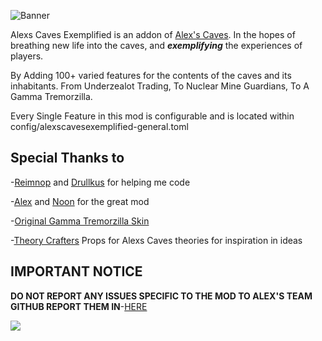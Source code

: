 ![Banner](https://cdn.modrinth.com/data/cached_images/c31a6bdf93d4b0a7d9be59fcb4d1d0d83c95a4df.png)

Alexs Caves Exemplified is an addon of [Alex's Caves](https://modrinth.com/mod/alexs-caves).
In the hopes of breathing new life into the caves, and ***exemplifying*** the experiences of players. 

By Adding 100+ varied features for the contents of the caves and its inhabitants. 
From Underzealot Trading, To Nuclear Mine Guardians, To A Gamma Tremorzilla.


Every Single Feature in this mod is configurable and is located within config/alexscavesexemplified-general.toml


Special Thanks to
-
-[Reimnop](https://modrinth.com/user/Reimnop) and [Drullkus](https://modrinth.com/user/Drullkus) for helping me code

-[Alex](https://modrinth.com/user/AlexModGuy) and [Noon](https://modrinth.com/user/Noonyeyz) for the great mod

-[Original Gamma Tremorzilla Skin](https://www.curseforge.com/minecraft/texture-packs/alex-caves-legendary-tremorzilla-skin)

-[Theory Crafters](https://www.youtube.com/@CraftingTheories) Props for Alexs Caves theories for inspiration in ideas

IMPORTANT NOTICE
-

**DO NOT REPORT ANY ISSUES SPECIFIC TO THE MOD TO ALEX'S TEAM GITHUB REPORT THEM IN**-[HERE](https://github.com/CrimsonCrips/AlexsMobsInteraction/issues)



[<img src="https://cdn.modrinth.com/data/cached_images/9ed54d41f40b03d6266de16ef110291e86e2c81f.png">](https://discord.gg/S9kUFsmw2f)